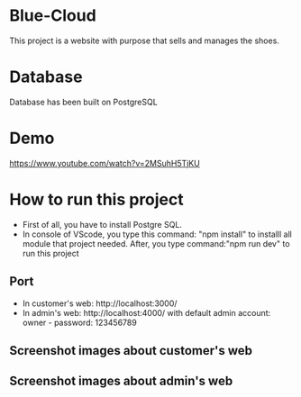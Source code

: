 # Blue-Cloud

This project is a website with purpose that sells and manages the shoes.

# Database

Database has been built on PostgreSQL

# Demo

https://www.youtube.com/watch?v=2MSuhH5TjKU

# How to run this project

* First of all, you have to install Postgre SQL.
* In console of VScode, you type this command: "npm install" to installl all module that project needed.
After, you type command:"npm run dev" to run this project

## Port

* In customer's web: http://localhost:3000/
* In admin's web: http://localhost:4000/ with default admin account: owner - password: 123456789

## Screenshot images about customer's web

## Screenshot images about admin's web
